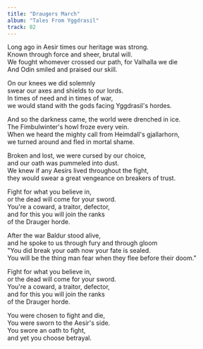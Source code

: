 ```yaml
---
title: "Draugers March"
album: "Tales From Yggdrasil"
track: 02
---
```


Long ago in Aesir times our heritage was strong.  
Known through force and sheer, brutal will.  
We fought whomever crossed our path, for Valhalla we die  
And Odin smiled and praised our skill.  

On our knees we did solemnly  
swear our axes and shields to our lords.  
In times of need and in times of war,  
we would stand with the gods facing Yggdrasil's hordes.  

And so the darkness came, the world were drenched in ice.  
The Fimbulwinter's howl froze every vein.  
When we heard the mighty call from Heimdall's gjallarhorn,  
we turned around and fled in mortal shame.  

Broken and lost, we were cursed by our choice,  
and our oath was pummeled into dust.  
We knew if any Aesirs lived throughout the fight,  
they would swear a great vengeance on breakers of trust.  

Fight for what you believe in,  
or the dead will come for your sword.  
You're a coward, a traitor, defector,  
and for this you will join the ranks  
of the Drauger horde.  

After the war Baldur stood alive,  
and he spoke to us through fury and through gloom  
"You did break your oath now your fate is sealed.  
You will be the thing man fear when they flee before their doom."  

Fight for what you believe in,  
or the dead will come for your sword.  
You're a coward, a traitor, defector,  
and for this you will join the ranks  
of the Drauger horde.  

You were chosen to fight and die,  
You were sworn to the Aesir's side.  
You swore an oath to fight,  
and yet you choose betrayal.  